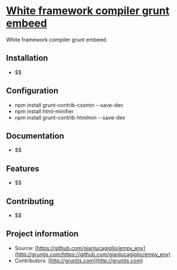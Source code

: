 # [White framework compiler grunt embeed](http://www.none.com/)

White framework compiler grunt embeed.

## Installation

* $$

## Configuration

* npm install grunt-contrib-cssmin --save-dev
* npm install html-minifier
* npm install grunt-contrib-htmlmin --save-dev

## Documentation

* $$

## Features

* $$

## Contributing

* $$

## Project information

* Source: [https://github.com/gianlucagiglio/empy_env](http://gruntjs.com/https://github.com/gianlucagiglio/empy_env)
* Contributors: [http://gruntjs.com](http://gruntjs.com)